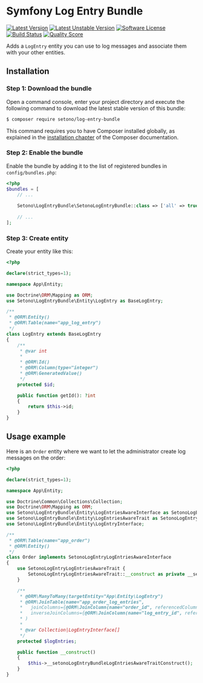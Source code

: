 # Symfony Log Entry Bundle

[![Latest Version][ico-version]][link-packagist]
[![Latest Unstable Version][ico-unstable-version]][link-packagist]
[![Software License][ico-license]](LICENSE)
[![Build Status][ico-github-actions]][link-github-actions]
[![Quality Score][ico-code-quality]][link-code-quality]

Adds a `LogEntry` entity you can use to log messages and associate them with your other entities.

## Installation

### Step 1: Download the bundle

Open a command console, enter your project directory and execute the following command to download the latest stable version of this bundle:

```bash
$ composer require setono/log-entry-bundle
```

This command requires you to have Composer installed globally, as explained in the [installation chapter](https://getcomposer.org/doc/00-intro.md) of the Composer documentation.


### Step 2: Enable the bundle

Enable the bundle by adding it to the list of registered bundles in `config/bundles.php`:

```php
<?php
$bundles = [
    // ...
    
    Setono\LogEntryBundle\SetonoLogEntryBundle::class => ['all' => true],
    
    // ...
];
```

### Step 3: Create entity

Create your entity like this:

```php
<?php

declare(strict_types=1);

namespace App\Entity;

use Doctrine\ORM\Mapping as ORM;
use Setono\LogEntryBundle\Entity\LogEntry as BaseLogEntry;

/**
 * @ORM\Entity()
 * @ORM\Table(name="app_log_entry")
 */
class LogEntry extends BaseLogEntry
{
    /**
     * @var int
     *
     * @ORM\Id()
     * @ORM\Column(type="integer")
     * @ORM\GeneratedValue()
     */
    protected $id;

    public function getId(): ?int
    {
        return $this->id;
    }
}
```

## Usage example

Here is an `Order` entity where we want to let the administrator create log messages on the order:

```php
<?php

declare(strict_types=1);

namespace App\Entity;

use Doctrine\Common\Collections\Collection;
use Doctrine\ORM\Mapping as ORM;
use Setono\LogEntryBundle\Entity\LogEntriesAwareInterface as SetonoLogEntryLogEntriesAwareInterface;
use Setono\LogEntryBundle\Entity\LogEntriesAwareTrait as SetonoLogEntryLogEntriesAwareTrait;
use Setono\LogEntryBundle\Entity\LogEntryInterface;

/**
 * @ORM\Table(name="app_order")
 * @ORM\Entity()
 */
class Order implements SetonoLogEntryLogEntriesAwareInterface
{
    use SetonoLogEntryLogEntriesAwareTrait {
        SetonoLogEntryLogEntriesAwareTrait::__construct as private __setonoLogEntryBundleLogEntriesAwareTraitConstruct;
    }

    /**
     * @ORM\ManyToMany(targetEntity="App\Entity\LogEntry")
     * @ORM\JoinTable(name="app_order_log_entries",
     *   joinColumns={@ORM\JoinColumn(name="order_id", referencedColumnName="id")},
     *   inverseJoinColumns={@ORM\JoinColumn(name="log_entry_id", referencedColumnName="id", unique=true)}
     * )
     *
     * @var Collection|LogEntryInterface[]
     */
    protected $logEntries;

    public function __construct()
    {
        $this->__setonoLogEntryBundleLogEntriesAwareTraitConstruct();
    }
}

```

[ico-version]: https://poser.pugx.org/setono/log-entry-bundle/v/stable
[ico-unstable-version]: https://poser.pugx.org/setono/log-entry-bundle/v/unstable
[ico-license]: https://poser.pugx.org/setono/log-entry-bundle/license
[ico-github-actions]: https://github.com/Setono/LogEntryBundle/workflows/Build/badge.svg
[ico-code-quality]: https://img.shields.io/scrutinizer/g/Setono/LogEntryBundle.svg?style=flat-square

[link-packagist]: https://packagist.org/packages/setono/log-entry-bundle
[link-github-actions]: https://github.com/Setono/LogEntryBundle/actions
[link-code-quality]: https://scrutinizer-ci.com/g/Setono/LogEntryBundle
